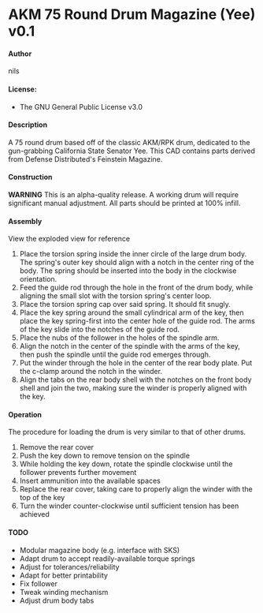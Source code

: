 # AKM 75 Round Drum Magazine (Yee) v0.1

#### Author
nils

#### License: 
* The GNU General Public License v3.0

#### Description
A 75 round drum based off of the classic AKM/RPK drum, dedicated to the gun-grabbing California State Senator Yee. This CAD contains parts derived from Defense Distributed's Feinstein Magazine.
 
#### Construction
**WARNING** This is an alpha-quality release. A working drum will require significant manual adjustment.
All parts should be printed at 100% infill.
 
 
#### Assembly
 
View the exploded view for reference
1. Place the torsion spring inside the inner circle of the large drum body. The spring's outer key should align with a notch in the center ring of the body. The spring should be inserted into the body in the clockwise orientation.
2. Feed the guide rod through the hole in the front of the drum body, while aligning the small slot with the torsion spring's center loop.
3. Place the torsion spring cap over said spring. It should fit snugly.
4. Place the key spring around the small cylindrical arm of the key, then place the key spring-first into the center hole of the guide rod. The arms of the key slide into the notches of the guide rod.
5. Place the nubs of the follower in the holes of the spindle arm.
6. Align the notch in the center of the spindle with the arms of the key, then push the spindle until the guide rod emerges through.
7. Put the winder through the hole in the center of the rear body plate. Put the c-clamp around the notch in the winder.
8. Align the tabs on the rear body shell with the notches on the front body shell and join the two, making sure the winder is properly aligned with the key.
 
#### Operation
 
The procedure for loading the drum is very similar to that of other drums.
 
1. Remove the rear cover
2. Push the key down to remove tension on the spindle
3. While holding the key down, rotate the spindle clockwise until the follower prevents further movement
4. Insert ammunition into the available spaces
5. Replace the rear cover, taking care to properly align the winder with the top of the key
6. Turn the winder counter-clockwise until sufficient tension has been achieved
 
 
#### TODO
* Modular magazine body (e.g. interface with SKS)
* Adapt drum to accept readily-available torque springs
* Adjust for tolerances/reliability
* Adapt for better printability
* Fix follower
* Tweak winding mechanism
* Adjust drum body tabs


